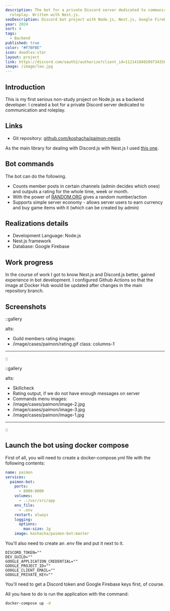 ```yaml
---
description: The bot for a private Discord server dedicated to communication and
  roleplay. Written with Nest.js.
seoDescription: Discord bot project with Node.js, Nest.js, Google Firebase, and Docker.
year: 2024
sort: 4
tags:
  - Backend
published: true
color: "#F7BFBE"
icon: doodles:star
layout: project
link: https://discord.com/oauth2/authorize?client_id=1121418492097343589&permissions=275012176976&scope=bot
image: /image/leo.jpg
---
```


## Introduction

This is my first serious non-study project on Node.js as a backend developer. I created a bot for a private Discord server dedicated to communication and roleplay.

## Links

- Git repository: [github.com/koshacha/paimon-nestjs](https://github.com/koshacha/paimon-nestjs)

As the main library for dealing with Discord.js with Nest.js I used [this one](https://github.com/necordjs/necord).

## Bot commands

The bot can do the following.

- Counts member posts in certain channels (admin decides which ones) and outputs a rating for the whole time, week or month.
- With the power of [RANDOM.ORG](https://www.random.org/) gives a random number/action
- Supports simple server economy - allows server users to earn currency and buy game items with it (which can be created by admin)

## Realizations details

- Development Language: Node.js
- Nest.js framework
- Database: Google Firebase

## Work progress

In the course of work I got to know Nest.js and Discord.js better, gained experience in bot development. I configured Github Actions so that the image at Docker Hub would be updated after changes in the main repository branch.

## Screenshots

::gallery

alts:

- Guild members rating
  images:
- /image/cases/paimon/rating.gif
  class: columns-1

---

::

::gallery

alts:

- Skillcheck
- Rating output, if we do not have enough messages on server
- Commands menu
  images:
- /image/cases/paimon/image-2.jpg
- /image/cases/paimon/image-3.jpg
- /image/cases/paimon/image-1.jpg

---

::

## Launch the bot using docker compose

First of all, you will need to create a docker-compose.yml file with the following contents:

```yaml
name: paimon
services:
  paimon-bot:
    ports:
      - 8000:8000
    volumes:
      - .:/usr/src/app
    env_file:
      - .env
    restart: always
    logging:
      options:
        max-size: 1g
    image: koshacha/paimon-bot:master
```

You'll also need to create an .env file and put it next to it.

```text
DISCORD_TOKEN=""
DEV_GUILD=""
GOOGLE_APPLICATION_CREDENTIAL=""
GOOGLE_PROJECT_ID=""
GOOGLE_CLIENT_EMAIL=""
GOOGLE_PRIVATE_KEY=""
```

You'll need to get a Discord token and Google Firebase keys first, of course.

All you have to do is run the application with the command:

```bash
docker-compose up -d
```
